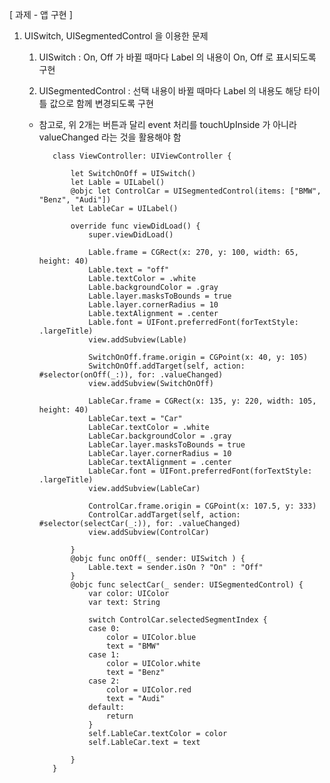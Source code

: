 [ 과제 - 앱 구현 ] 

1. UISwitch, UISegmentedControl 을 이용한 문제 

     1) UISwitch : On, Off 가 바뀔 때마다 Label 의 내용이 On, Off 로 표시되도록 구현

     2) UISegmentedControl : 선택 내용이 바뀔 때마다 Label 의 내용도 해당 타이틀 값으로 함께 변경되도록 구현
   
   * 참고로, 위 2개는 버튼과 달리 event 처리를 touchUpInside 가 아니라 valueChanged 라는 것을 활용해야 함



			class ViewController: UIViewController {
			    
			    let SwitchOnOff = UISwitch()
			    let Lable = UILabel()
			    @objc let ControlCar = UISegmentedControl(items: ["BMW", "Benz", "Audi"])
			    let LableCar = UILabel()
			
			    override func viewDidLoad() {
			        super.viewDidLoad()
			        
			        Lable.frame = CGRect(x: 270, y: 100, width: 65, height: 40)
			        Lable.text = "off"
			        Lable.textColor = .white
			        Lable.backgroundColor = .gray
			        Lable.layer.masksToBounds = true
			        Lable.layer.cornerRadius = 10
			        Lable.textAlignment = .center
			        Lable.font = UIFont.preferredFont(forTextStyle: .largeTitle)
			        view.addSubview(Lable)
			        
			        SwitchOnOff.frame.origin = CGPoint(x: 40, y: 105)
			        SwitchOnOff.addTarget(self, action: #selector(onOff(_:)), for: .valueChanged)
			        view.addSubview(SwitchOnOff)
			        
			        LableCar.frame = CGRect(x: 135, y: 220, width: 105, height: 40)
			        LableCar.text = "Car"
			        LableCar.textColor = .white
			        LableCar.backgroundColor = .gray
			        LableCar.layer.masksToBounds = true
			        LableCar.layer.cornerRadius = 10
			        LableCar.textAlignment = .center
			        LableCar.font = UIFont.preferredFont(forTextStyle: .largeTitle)
			        view.addSubview(LableCar)
			        
			        ControlCar.frame.origin = CGPoint(x: 107.5, y: 333)
			        ControlCar.addTarget(self, action: #selector(selectCar(_:)), for: .valueChanged)
			        view.addSubview(ControlCar)
			        
			    }
			    @objc func onOff(_ sender: UISwitch ) {
			        Lable.text = sender.isOn ? "On" : "Off"
			    }
			    @objc func selectCar(_ sender: UISegmentedControl) {
			        var color: UIColor
			        var text: String
			
			        switch ControlCar.selectedSegmentIndex {
			        case 0:
			            color = UIColor.blue
			            text = "BMW"
			        case 1:
			            color = UIColor.white
			            text = "Benz"
			        case 2:
			            color = UIColor.red
			            text = "Audi"
			        default:
			            return
			        }
			        self.LableCar.textColor = color
			        self.LableCar.text = text
			        
			    }
			}
